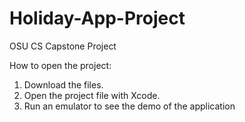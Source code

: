 # Holiday-App-Project
OSU CS Capstone Project

How to open the project:

1. Download the files.
2. Open the project file with Xcode.
3. Run an emulator to see the demo of the application
